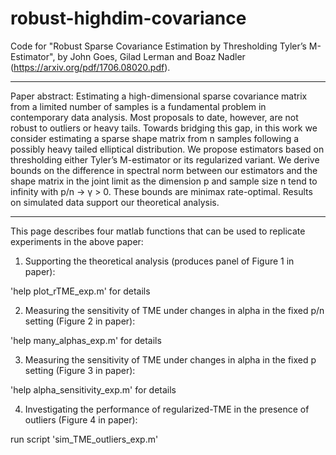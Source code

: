 # robust-highdim-covariance
Code for "Robust Sparse Covariance Estimation by Thresholding Tyler’s M-Estimator", by John Goes, Gilad Lerman and Boaz Nadler (https://arxiv.org/pdf/1706.08020.pdf).

*******************************************************************************************************************

Paper abstract: Estimating a high-dimensional sparse covariance matrix from a limited number of samples is a fundamental problem in contemporary data analysis. Most proposals to date, however, are not robust to outliers or heavy tails. Towards bridging this gap, in this work we consider estimating a sparse shape matrix from n samples following a possibly heavy tailed elliptical distribution. We propose estimators based on thresholding either Tyler’s M-estimator or its regularized variant. We derive bounds on the difference in spectral norm between our estimators and the shape matrix in the joint limit as the dimension p and sample size n tend to infinity with p/n → γ > 0. These bounds are minimax rate-optimal. Results on simulated data support our theoretical analysis.

*******************************************************************************************************************


This page describes four matlab functions that can be used to replicate experiments in the above paper:

1) Supporting the theoretical analysis (produces panel of Figure 1 in paper):

'help plot_rTME_exp.m' for details

2) Measuring the sensitivity of TME under changes in alpha in the fixed p/n setting (Figure 2 in paper):

'help many_alphas_exp.m' for details

3) Measuring the sensitivity of TME under changes in alpha in the fixed p setting (Figure 3 in paper):

'help alpha_sensitivity_exp.m' for details

4) Investigating the performance of regularized-TME in the presence of outliers (Figure 4 in paper):

run script 'sim_TME_outliers_exp.m'

